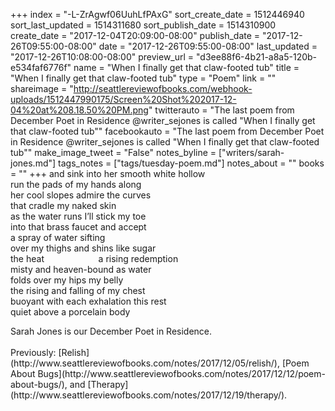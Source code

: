 +++
index = "-L-ZrAgwf06UuhLfPAxG"
sort_create_date = 1512446940
sort_last_updated = 1514311680
sort_publish_date = 1514310900
create_date = "2017-12-04T20:09:00-08:00"
publish_date = "2017-12-26T09:55:00-08:00"
date = "2017-12-26T09:55:00-08:00"
last_updated = "2017-12-26T10:08:00-08:00"
preview_url = "d3ee88f6-4b21-a8a5-120b-e534faf6776f"
name = "When I finally get that claw-footed tub"
title = "When I finally get that claw-footed tub"
type = "Poem"
link = ""
shareimage = "http://seattlereviewofbooks.com/webhook-uploads/1512447990175/Screen%20Shot%202017-12-04%20at%208.18.50%20PM.png"
twitterauto = "The last poem from December Poet in Residence @writer_sejones is called \"When I finally get that claw-footed tub\""
facebookauto = "The last poem from December Poet in Residence @writer_sejones is called \"When I finally get that claw-footed tub\""
make_image_tweet = "False"
notes_byline = ["writers/sarah-jones.md"]
tags_notes = ["tags/tuesday-poem.md"]
notes_about = ""
books = ""
+++
and sink into her smooth white hollow<br>
run the pads of my hands along<br>
her cool slopes admire the curves<br>
that cradle my naked skin<br>
as the water runs I’ll stick my toe<br>
into that brass faucet and accept<br>
a spray of water sifting<br>
over my thighs and shins like sugar<br>
the heat&nbsp;&nbsp;&nbsp;&nbsp;&nbsp;&nbsp;&nbsp;&nbsp;&nbsp;&nbsp;&nbsp;&nbsp;&nbsp;&nbsp;&nbsp;&nbsp;&nbsp;&nbsp;&nbsp;&nbsp;&nbsp;&nbsp;a rising redemption<br>
misty and heaven-bound as water<br>
folds over my hips my belly<br>
the rising and falling of my chest<br>
buoyant with each exhalation this rest<br>
quiet above a porcelain body

<p class="poem-footer">
    Sarah Jones is our December Poet in Residence.<br><br>
    Previously: [Relish](http://www.seattlereviewofbooks.com/notes/2017/12/05/relish/), [Poem About Bugs](http://www.seattlereviewofbooks.com/notes/2017/12/12/poem-about-bugs/), and [Therapy](http://www.seattlereviewofbooks.com/notes/2017/12/19/therapy/).
</p>